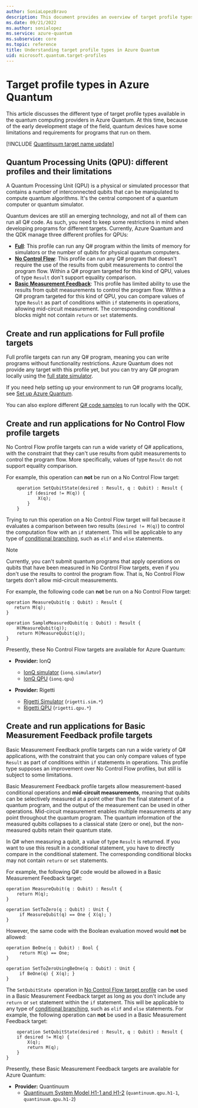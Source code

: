 ```yaml
---
author: SoniaLopezBravo
description: This document provides an overview of target profile types in Azure Quantum and their limitations
ms.date: 09/21/2022
ms.author: sonialopez
ms.service: azure-quantum
ms.subservice: core
ms.topic: reference
title: Understanding target profile types in Azure Quantum
uid: microsoft.quantum.target-profiles
---
```


# Target profile types in Azure Quantum

This article discusses the different type of target profile types available in the quantum computing providers in Azure Quantum. At this time, because of the early development stage of the field, quantum devices have some limitations and requirements for programs that run on them.

[!INCLUDE [Quantinuum target name update](includes/quantinuum-name-change.md)] 

## Quantum Processing Units (QPU): different profiles and their limitations 

A Quantum Processing Unit (QPU) is a physical or simulated processor that contains a number of interconnected qubits that can be manipulated to compute
quantum algorithms. It's the central component of a quantum computer or quantum simulator.

Quantum devices are still an emerging technology, and not all of them can run all Q# code. As such, you need to keep some restrictions in mind when developing programs for different targets. Currently, Azure Quantum and the QDK manage three different profiles for QPUs:

- [**Full**](#create-and-run-applications-for-full-profile-targets): This profile can run any Q# program within the limits of memory for simulators or the number of qubits for physical quantum computers.
- [**No Control Flow**](#create-and-run-applications-for-no-control-flow-profile-targets): This profile can run any Q# program that doesn't require the use of the results from qubit measurements to control the program flow. Within a Q# program targeted for this kind of QPU, values of type `Result` don't support equality comparison.
- [**Basic Measurement Feedback**](#create-and-run-applications-for-basic-measurement-feedback-profile-targets): This profile has limited ability to use the results from qubit measurements to control the program flow. Within a Q# program targeted for this kind of QPU, you can compare values of type `Result` as part of conditions within `if` statements in operations, allowing mid-circuit measurement. The corresponding conditional blocks might not contain `return` or `set` statements.

## Create and run applications for Full profile targets

Full profile targets can run any Q# program, meaning you can
write programs without functionality restrictions. Azure Quantum does not provide
any target with this profile yet, but you can try any Q# program locally using the
[full state simulator](xref:microsoft.quantum.machines.overview.full-state-simulator). 

If you need help setting up your environment to run Q# programs locally, see [Set up Azure Quantum](xref:microsoft.quantum.install-qdk.overview).

You can also explore different [Q# code samples](/samples/browse/?languages=qsharp) to run locally with the QDK.

## Create and run applications for No Control Flow profile targets

No Control Flow profile targets can run a wide variety of Q# applications, with
the constraint that they can't use results from qubit measurements to control
the program flow. More specifically, values of type `Result` do not support
equality comparison.

For example, this operation can **not** be run on a No Control Flow target:

```qsharp
    operation SetQubitState(desired : Result, q : Qubit) : Result {
        if (desired != M(q)) {
            X(q);
        }
    }
```

Trying to run this operation on a No Control Flow target will fail because it evaluates a comparison between two results (`desired != M(q)`)
to control the computation flow with an `if` statement. This will be applicable to any type of [conditional branching](xref:microsoft.quantum.qsharp.conditionalbranching), such as `elif` and `else` statements. 

> [!NOTE]
> Currently, you can't submit quantum programs that apply operations on qubits that have been measured in No Control Flow targets, even
> if you don't use the results to control the program flow. That is, No Control Flow targets don't allow mid-circuit measurements.
>
> For example, the following code can **not** be run on a No Control Flow target:
> ```qsharp
> operation MeasureQubit(q : Qubit) : Result { 
>    return M(q); 
> }
>
> operation SampleMeasuredQubit(q : Qubit) : Result {
>     H(MeasureQubit(q));
>     return M(MeasureQubit(q));
> }
> ```

Presently, these No Control Flow targets are available for Azure Quantum:

- **Provider:** IonQ
  - [IonQ simulator](xref:microsoft.quantum.providers.ionq#quantum-simulator) (`ionq.simulator`)
  - [IonQ QPU](xref:microsoft.quantum.providers.ionq##quantum-computer) (`ionq.qpu`)

- **Provider:** Rigetti
  - [Rigetti Simulator](xref:microsoft.quantum.providers.rigetti#simulators) (`rigetti.sim.*`)
  - [Rigetti QPU](xref:microsoft.quantum.providers.rigetti#quantum-computers) (`rigetti.qpu.*`)

## Create and run applications for Basic Measurement Feedback profile targets

Basic Measurement Feedback profile targets can run a wide variety of Q# applications, with the constraint that you can only compare values of type `Result` as part of conditions within `if` statements in operations. This profile type supposes an improvement over No Control Flow profiles, but still is subject to some limitations.

Basic Measurement Feedback profile targets allow measurement-based conditional operations and **mid-circuit measurements**, meaning that qubits can be selectively measured at a point other than the final statement of a quantum program, and the output of the measurement can be used in other operations. Mid-circuit measurement enables multiple measurements at any point throughout the quantum program. The quantum information of the measured qubits collapses to a classical state (zero or one), but the non-measured qubits retain their quantum state.

In Q# when measuring a qubit, a value of type `Result` is returned. If you want to use this result in a conditional statement, you have to directly compare in the conditional statement. The corresponding conditional blocks may not contain `return` or `set` statements. 

For example, the following Q# code would be allowed in a Basic Measurement Feedback target:
```qsharp
operation MeasureQubit(q : Qubit) : Result { 
    return M(q); 
}

operation SetToZero(q : Qubit) : Unit {
     if MeasureQubit(q) == One { X(q); )
}
```
 
However, the same code with the Boolean evaluation moved would **not** be allowed:
 
```qsharp
operation BeOne(q : Qubit) : Bool {
     return M(q) == One;
}

operation SetToZeroUsingBeOne(q : Qubit) : Unit {
     if BeOne(q) { X(q); }
}
```

The `SetQubitState `operation in [No Control Flow target profile](#create-and-run-applications-for-no-control-flow-profile-targets) can be used in a Basic Measurement Feedback target as long as you don't include any `return` or `set` statement within the `if` statement. This will be applicable to any type of [conditional branching](xref:microsoft.quantum.qsharp.conditionalbranching), such as `elif` and `else` statements.  For example, the following operation can **not** be used in a Basic Measurement Feedback target:

```qsharp
    operation SetQubitState(desired : Result, q : Qubit) : Result {
    if desired != M(q) {
        X(q);
        return M(q);
    }
}
```

Presently, these Basic Measurement Feedback targets are available for Azure Quantum:

- **Provider:** Quantinuum
  - [Quantinuum System Model H1-1 and H1-2](xref:microsoft.quantum.providers.quantinuum#system-model-h1) (`quantinuum.qpu.h1-1`, `quantinuum.qpu.h1-2`)
